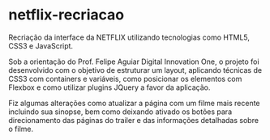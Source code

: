 # netflix-recriacao
Recriação da interface da NETFLIX utilizando tecnologias como HTML5, CSS3 e JavaScript.

Sob a orientação do Prof. Felipe Aguiar Digital Innovation One, o projeto foi desenvolvido com o objetivo de estruturar um layout, aplicando técnicas de CSS3 com containers e variáveis, como posicionar os elementos com Flexbox e como utilizar plugins JQuery a favor da aplicação.

Fiz algumas alterações como atualizar a página com um filme mais recente incluindo sua sinopse, bem como deixando ativado os botões para direcionamento das páginas do trailer e das informações detalhadas sobre o filme.

